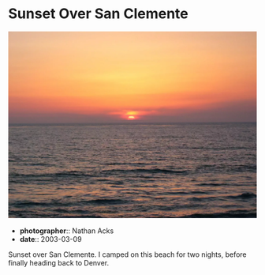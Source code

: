 # Sunset Over San Clemente

![Sunset over the Pacific Ocean](assets/2003-03-09-sunset-over-san-clemente.webp)

* **photographer**:: Nathan Acks
* **date**:: 2003-03-09

Sunset over San Clemente. I camped on this beach for two nights, before finally heading back to Denver.
